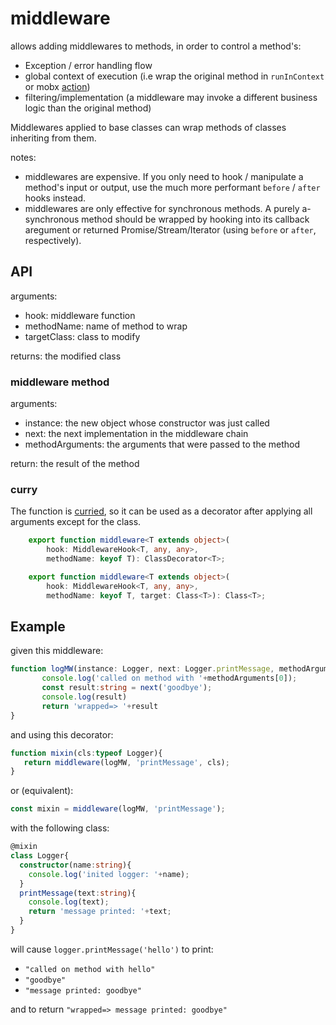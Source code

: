 # middleware

allows adding middlewares to methods, in order to control a method's:
 - Exception / error handling flow
 - global context of execution (i.e wrap the original method in `runInContext` or mobx [action](https://mobx.js.org/refguide/action.html))
 - filtering/implementation (a middleware may invoke a different business logic than the original method)

Middlewares applied to base classes can wrap methods of classes inheriting from them.

notes:
 - middlewares are expensive. If you only need to hook / manipulate a method's input or output, use the much more performant `before` / `after` hooks instead.
 - middlewares are only effective for synchronous methods. A purely a-synchronous method should be wrapped by hooking into its callback aregument or returned Promise/Stream/Iterator (using `before` or `after`, respectively).

## API

arguments:
- hook: middleware function
- methodName: name of method to wrap
- targetClass: class to modify

returns: the modified class

### middleware method

arguments:
- instance: the new object whose constructor was just called
- next: the next implementation in the middleware chain
- methodArguments: the arguments that were passed to the method

return: the result of the method

### curry
The function is [curried](https://lodash.com/docs#curry), so it can be used as a decorator after applying all arguments except for the class.

```ts
    export function middleware<T extends object>(
        hook: MiddlewareHook<T, any, any>,
        methodName: keyof T): ClassDecorator<T>;

    export function middleware<T extends object>(
        hook: MiddlewareHook<T, any, any>,
        methodName: keyof T, target: Class<T>): Class<T>;
 ```

## Example
given this middleware:
 ```ts
function logMW(instance: Logger, next: Logger.printMessage, methodArguments){
        console.log('called on method with '+methodArguments[0]);
        const result:string = next('goodbye');
        console.log(result)
        return 'wrapped=> '+result
}
```
and using this decorator:
 ```ts
function mixin(cls:typeof Logger){
    return middleware(logMW, 'printMessage', cls);
}
 ```
 or (equivalent):
```ts
const mixin = middleware(logMW, 'printMessage');
```
with the following class:
```ts
@mixin
class Logger{
  constructor(name:string){
    console.log('inited logger: '+name);
  }
  printMessage(text:string){
    console.log(text);
    return 'message printed: '+text;
  }
}
```
will cause `logger.printMessage('hello')` to print:
 - `"called on method with hello"`
 - `"goodbye"`
 - `"message printed: goodbye"`
 
and to return `"wrapped=> message printed: goodbye"`
